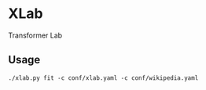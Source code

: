 # XLab
Transformer Lab


## Usage
```shell
./xlab.py fit -c conf/xlab.yaml -c conf/wikipedia.yaml
```
